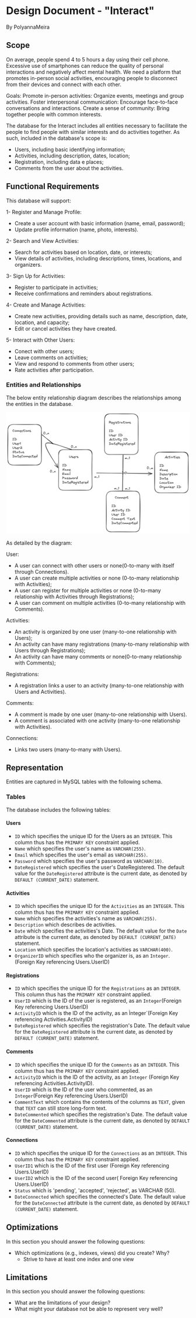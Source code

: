 # Design Document - "Interact"

By PolyannaMeira

## Scope

On average, people spend 4 to 5 hours a day using their cell phone. Excessive use of smartphones can reduce the 
quality of personal interactions and negatively affect mental health. 
We need a platform that promotes in-person social activities, encouraging people to disconnect from their devices 
and connect with each other.

Goals:
Promote in-person activities: Organize events, meetings and group activities.
Foster interpersonal communication: Encourage face-to-face conversations and interactions.
Create a sense of community: Bring together people with common interests.

The database for the Interact includes all entities necessary to facilitate the people to find people with similar 
interests and do activities together. As such, included in the database's scope is:

* Users, including basic identifying information;
* Activities, including description, dates, location;
* Registration, including data e places;
* Comments from the user about the activities.

## Functional Requirements

This database will support:

1- Register and Manage Profile:
  * Create a user account with basic information (name, email, password);
  * Update profile information (name, photo, interests).
    
2-  Search and View Activities:
  * Search for activities based on location, date, or interests;
  * View details of activities, including descriptions, times, locations, and organizers.

3- Sign Up for Activities:
  * Register to participate in activities;
  * Receive confirmations and reminders about registrations.
    
4- Create and Manage Activities:
  * Create new activities, providing details such as name, description, date, location, and capacity;
  * Edit or cancel activities they have created.

 5- Interact with Other Users:
  * Conect with other users;
  * Leave comments on activities;
  * View and respond to comments from other users;
  * Rate activities after participation.


### Entities and Relationships

The below entity relationship diagram describes the relationships among the entities in the database.

![Diagram](diagram.png)

As detailed by the diagram:

User:
* A user can connect with other users or none(0-to-many with itself through Connections).
* A user can create multiple activities or none (0-to-many relationship with Activities);
* A user can register for multiple activities or none (0-to-many relationship with Activities through Registrations);
* A user can comment on multiple activities (0-to-many relationship with Comments).

Activities:
* An activity is organized by one user (many-to-one relationship with Users);
* An activity can have many registrations (many-to-many relationship with Users through Registrations);
* An activity can have many comments or none(0-to-many relationship with Comments);

Registrations:
* A registration links a user to an activity (many-to-one relationship with Users and Activities).

Comments:
* A comment is made by one user (many-to-one relationship with Users).
* A comment is associated with one activity (many-to-one relationship with Activities).

Connections:
* Links two users (many-to-many with Users).

## Representation

Entities are captured in MySQL tables with the following schema.

### Tables

The database includes the following tables:

#### Users

* `ID` which specifies the unique ID for the Users as an `INTEGER`. This column thus has the `PRIMARY KEY` constraint applied.
* `Name` which specifies the user's name as `VARCHAR(255)`.
* `Email` which specifies the user's email as `VARCHAR(255)`.
* `Password` which specifies the user's password as `VARCHAR(10)`.
* `DateRegistered` which specifies the user's DateRegistered. The default value for the `DateRegistered` attribute is the current date, 
as denoted by `DEFAULT (CURRENT_DATE)` statement.

#### Activities 

* `ID` which specifies the unique ID for the `Activities` as an `INTEGER`. This column thus has the `PRIMARY KEY` constraint applied.
* `Name` which specifies the activities's name as `VARCHAR(255)`.
* `Description` which describes de activities.
* `Date` which specifies the activities's Date. The default value for the `Date` attribute is the current date, 
as denoted by `DEFAULT (CURRENT_DATE)` statement.
* `Location` which specifies the location's activities as `VARCHAR(400)`.
* `OrganizerID` which specifies who the organizer is, as an `Integer`. (Foreign Key referencing Users.UserID)

#### Registrations

* `ID` which specifies the unique ID for the `Registrations` as an `INTEGER`. This column thus has the `PRIMARY KEY` constraint applied.
* `UserID` which is the ID of the user is registered, as an `Integer`(Foreign Key referencing Users.UserID)
* `ActivityID` which is the ID of the activity, as an Ìnteger`(Foreign Key referencing Activities.ActivityID)
* `DateRegistered` which specifies the registration's Date. The default value for the `DateRegistered` attribute is the current date, 
as denoted by `DEFAULT (CURRENT_DATE)` statement.

#### Comments

* `ID` which specifies the unique ID for the `Comments` as an `INTEGER`. This column thus has the `PRIMARY KEY` constraint applied.
* `ActivityID` which is the ID of the activity, as an `Integer` (Foreign Key referencing Activities.ActivityID).
* `UserID` which is the ID of the user who commented, as an `Integer`(Foreign Key referencing Users.UserID)
* `CommentText` which contains the contents of the columns as `TEXT`, given that `TEXT` can still store long-form text.
* `DateCommented` which specifies the registration's Date. The default value for the `DateCommented` attribute is the current date, 
as denoted by `DEFAULT (CURRENT_DATE)` statement.

#### Connections

* `ID` which specifies the unique ID for the `Connections` as an `INTEGER`. This column thus has the `PRIMARY KEY` constraint applied.
* `UserID1` which is the ID of the first user (Foreign Key referencing Users.UserID)
* `UserID2` which is the ID of the second user( Foreign Key referencing Users.UserID)
* `Status` which is 'pending', 'accepted', 'rejected', as VARCHAR (50).
* `DateConnected` which specifies the connected's Date. The default value for the `DateConnected` attribute is the current date, 
as denoted by `DEFAULT (CURRENT_DATE)` statement.


## Optimizations

In this section you should answer the following questions:

* Which optimizations (e.g., indexes, views) did you create? Why?
    * Strive to have at least one index and one view

## Limitations

In this section you should answer the following questions:

* What are the limitations of your design?
* What might your database not be able to represent very well?

